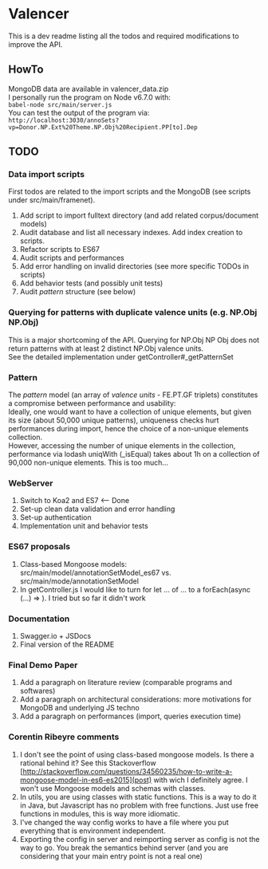 # Valencer
This is a dev readme listing all the todos and required modifications to improve the API. 

## HowTo
MongoDB data are available in valencer_data.zip  
I personally run the program on Node v6.7.0 with:  
`babel-node src/main/server.js`  
You can test the output of the program via:  
`http://localhost:3030/annoSets?vp=Donor.NP.Ext%20Theme.NP.Obj%20Recipient.PP[to].Dep`

## TODO
### Data import scripts
First todos are related to the import scripts and the MongoDB (see scripts under src/main/framenet).  
1. Add script to import fulltext directory (and add related corpus/document models)  
2. Audit database and list all necessary indexes. Add index creation to scripts.  
3. Refactor scripts to ES67  
4. Audit scripts and performances  
5. Add error handling on invalid directories (see more specific TODOs in scripts)  
6. Add behavior tests (and possibly unit tests)  
7. Audit *pattern* structure (see below)  

### Querying for patterns with duplicate valence units (e.g. NP.Obj NP.Obj) 
This is a major shortcoming of the API. Querying for NP.Obj NP Obj does not return patterns with at least 2 distinct NP.Obj valence units.   
See the detailed implementation under getController#_getPatternSet

### Pattern
The *pattern* model (an array of *valence units* - FE.PT.GF triplets) constitutes a compromise between performance and usability:  
Ideally, one would want to have a collection of unique elements, but given its size (about 50,000 unique patterns), uniqueness checks hurt performances during import, hence the choice of a non-unique elements collection.   
However, accessing the number of unique elements in the collection, performance via lodash uniqWith (_isEqual) takes about 1h on a collection of 90,000 non-unique elements. This is too much... 
 
### WebServer
1. Switch to Koa2 and ES7 <-- Done  
2. Set-up clean data validation and error handling  
3. Set-up authentication   
4. Implementation unit and behavior tests  

### ES67 proposals
1. Class-based Mongoose models: src/main/model/annotationSetModel_es67 vs. src/main/mode/annotationSetModel  
2. In getController.js I would like to turn for let ... of ... to a forEach(async (...) => ). I tried but so far it didn't work 

### Documentation
1. Swagger.io + JSDocs  
2. Final version of the README  

### Final Demo Paper
1. Add a paragraph on literature review (comparable programs and softwares)     
2. Add a paragraph on architectural considerations: more motivations for MongoDB and underlying JS techno    
3. Add a paragraph on performances (import, queries execution time)  

### Corentin Ribeyre comments
1. I don't see the point of using class-based mongoose models. Is there a rational behind it? See this Stackoverflow [http://stackoverflow.com/questions/34560235/how-to-write-a-mongoose-model-in-es6-es2015](post) with wich I definitely agree. I won't use Mongoose models and schemas with classes.
2. In utils, you are using classes with static functions. This is a way to do it in Java, but Javascript has no problem with free functions. Just use free functions in modules, this is way more idiomatic.
3. I've changed the way config works to have a file where you put everything that is environment independent.
4. Exporting the config in server and reimporting server as config is not the way to go. You break the semantics behind server (and you are considering that your main entry point is not a real one)
